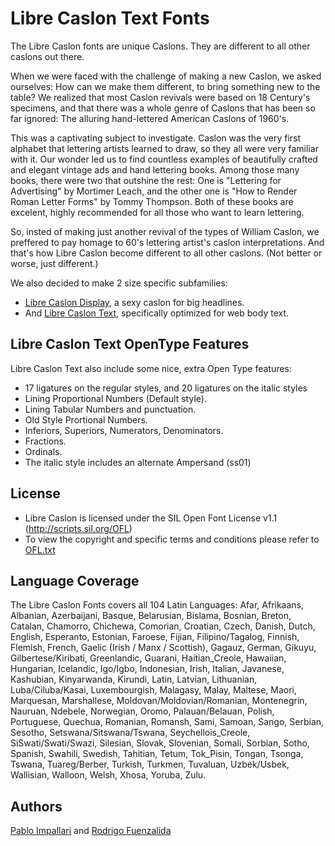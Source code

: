 Libre Caslon Text Fonts
======================

The Libre Caslon fonts are unique Caslons. They are different to all other caslons out there.

When we were faced with the challenge of making a new Caslon, we asked ourselves: How can we make them different, to bring something new to the table?
We realized that most Caslon revivals were based on 18 Century's specimens, and that there was a whole genre of Caslons that has been so far ignored: The alluring hand-lettered American Caslons of 1960's.

This was a captivating subject to investigate. Caslon was the very first alphabet that lettering artists learned to draw, so they all were very familiar with it. Our wonder led us to find countless examples of beautifully crafted and elegant vintage ads and hand lettering books. Among those many books, there were two that outshine the rest: One is "Lettering for Advertising" by Mortimer Leach, and the other one is "How to Render Roman Letter Forms" by Tommy Thompson. Both of these books are excelent, highly recommended for all those who want to learn lettering.

So, insted of making just another revival of the types of William Caslon, we preffered to pay homage to 60's lettering artist's caslon interpretations. And that's how Libre Caslon become different to all other caslons. (Not better or worse, just different.)

We also decided to make 2 size specific subfamilies:
- [Libre Caslon Display](https://github.com/impallari/Libre-Caslon-Display/), a sexy caslon for big headlines.
- And [Libre Caslon Text](https://github.com/impallari/Libre-Caslon-Text/), specifically optimized for web body text.

## Libre Caslon Text OpenType Features

Libre Caslon Text also include some nice, extra Open Type features:
- 17 ligatures on the regular styles, and 20 ligatures on the italic styles
- Lining Proportional Numbers (Default style).
- Lining Tabular Numbers and punctuation.
- Old Style Prortional Numbers.
- Inferiors, Superiors, Numerators, Denominators.
- Fractions.
- Ordinals.
- The italic style includes an alternate Ampersand (ss01)

## License

- Libre Caslon is licensed under the SIL Open Font License v1.1 (<http://scripts.sil.org/OFL>)
- To view the copyright and specific terms and conditions please refer to [OFL.txt](https://github.com/impallari/Libre-Caslon-Text/blob/master/OFL.txt)

## Language Coverage

The Libre Caslon Fonts covers all 104 Latin Languages: Afar, Afrikaans, Albanian, Azerbaijani, Basque, Belarusian, Bislama, Bosnian, Breton, Catalan, Chamorro, Chichewa, Comorian, Croatian, Czech, Danish, Dutch, English, Esperanto, Estonian, Faroese, Fijian, Filipino/Tagalog, Finnish, Flemish, French, Gaelic (Irish / Manx / Scottish), Gagauz, German, Gikuyu, Gilbertese/Kiribati, Greenlandic, Guarani, Haitian_Creole, Hawaiian, Hungarian, Icelandic, Igo/Igbo, Indonesian, Irish, Italian, Javanese, Kashubian, Kinyarwanda, Kirundi, Latin, Latvian, Lithuanian, Luba/Ciluba/Kasai, Luxembourgish, Malagasy, Malay, Maltese, Maori, Marquesan, Marshallese, Moldovan/Moldovian/Romanian, Montenegrin, Nauruan, Ndebele, Norwegian, Oromo, Palauan/Belauan, Polish, Portuguese, Quechua, Romanian, Romansh, Sami, Samoan, Sango, Serbian, Sesotho, Setswana/Sitswana/Tswana, Seychellois_Creole, SiSwati/Swati/Swazi, Silesian, Slovak, Slovenian, Somali, Sorbian, Sotho, Spanish, Swahili, Swedish, Tahitian, Tetum, Tok_Pisin, Tongan, Tsonga, Tswana, Tuareg/Berber, Turkish, Turkmen, Tuvaluan, Uzbek/Usbek, Wallisian, Walloon, Welsh, Xhosa, Yoruba, Zulu.

## Authors

[Pablo Impallari](http://www.impallari.com) and [Rodrigo Fuenzalida](http://www.rfuenzalida.com)